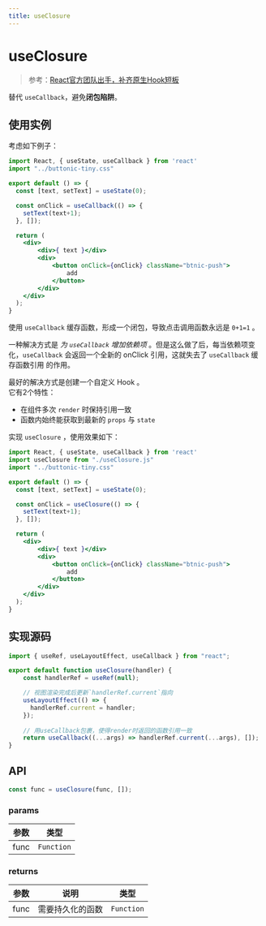 ```yaml
---
title: useClosure
---
```

# useClosure

> 参考：[React官方团队出手，补齐原生Hook短板](https://zhuanlan.zhihu.com/p/509972998)

替代 `useCallback`，避免**闭包陷阱**。

## 使用实例

考虑如下例子：

```jsx
import React, { useState, useCallback } from 'react'
import "../buttonic-tiny.css"

export default () => {
  const [text, setText] = useState(0);

  const onClick = useCallback(() => {
    setText(text+1);
  }, []);

  return (
    <div>
        <div>{ text }</div>
        <div>
            <button onClick={onClick} className="btnic-push">
                add
            </button>
        </div>
    </div>
  );
}
```
使用 `useCallback` 缓存函数，形成一个闭包，导致点击调用函数永远是 `0+1=1` 。

一种解决方式是 _为 `useCallback` 增加依赖项_  。但是这么做了后，每当依赖项变化，`useCallback` 会返回一个全新的 onClick 引用，这就失去了 `useCallback` 缓存函数引用 的作用。

最好的解决方式是创建一个自定义 Hook 。  
它有2个特性：
- 在组件多次 `render` 时保持引用一致
- 函数内始终能获取到最新的 `props` 与 `state` 

实现 `useClosure` ，使用效果如下：

```jsx
import React, { useState, useCallback } from 'react'
import useClosure from "./useClosure.js"
import "../buttonic-tiny.css"

export default () => {
  const [text, setText] = useState(0);

  const onClick = useClosure(() => {
    setText(text+1);
  }, []);

  return (
    <div>
        <div>{ text }</div>
        <div>
            <button onClick={onClick} className="btnic-push">
                add
            </button>
        </div>
    </div>
  );
}
```

## 实现源码
```js
import { useRef, useLayoutEffect, useCallback } from "react";

export default function useClosure(handler) {
    const handlerRef = useRef(null);

    // 视图渲染完成后更新`handlerRef.current`指向
    useLayoutEffect(() => {
      handlerRef.current = handler;
    });
  
    // 用useCallback包裹，使得render时返回的函数引用一致
    return useCallback((...args) => handlerRef.current(...args), []);
}
```

## API
```js
const func = useClosure(func, []);
```

### params

| 参数 | 类型       |
| ---- | ---------- |
| func | `Function` |

### returns

| 参数 | 说明             | 类型       |
| ---- | ---------------- | ---------- |
| func | 需要持久化的函数 | `Function` |


